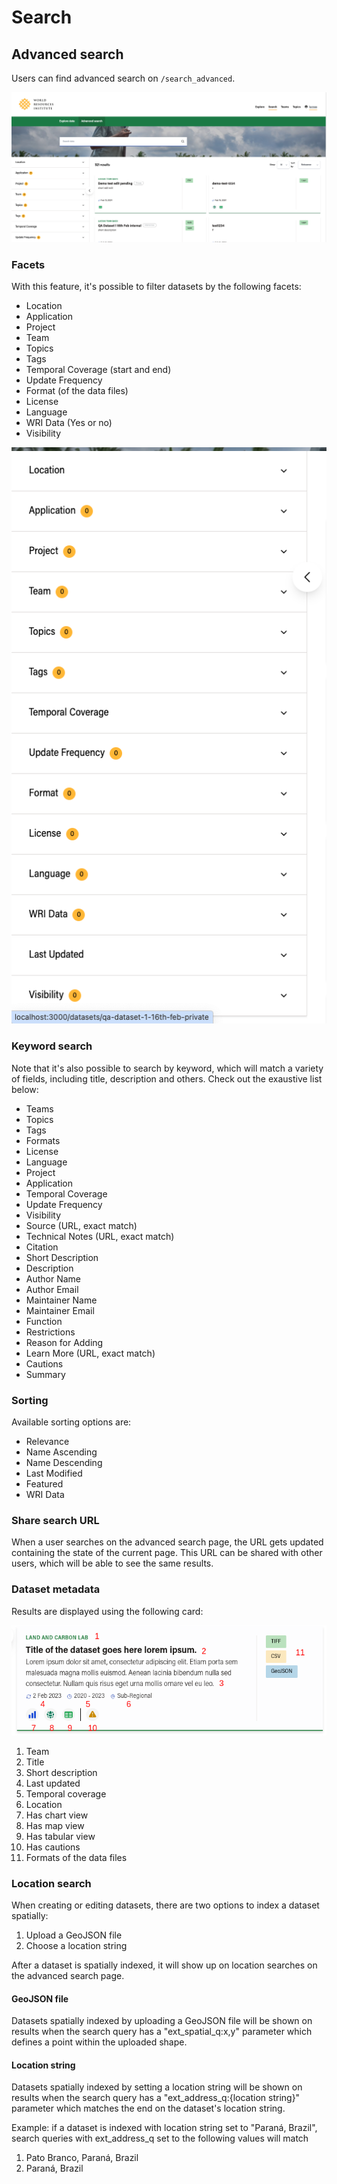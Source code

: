 # Search

## Advanced search

Users can find advanced search on `/search_advanced`.

![Advanced search page](./advanced_search.png)

### Facets

With this feature, it's possible to filter datasets by the following facets:

- Location
- Application
- Project
- Team
- Topics
- Tags
- Temporal Coverage (start and end)
- Update Frequency
- Format (of the data files)
- License
- Language
- WRI Data (Yes or no)
- Visibility

![Facets](./facets.png)

### Keyword search

Note that it's also possible to search by keyword, which will match a variety of fields, including title, description and others. Check out the exaustive list below:

- Teams
- Topics
- Tags
- Formats
- License
- Language
- Project
- Application
- Temporal Coverage
- Update Frequency
- Visibility
- Source (URL, exact match)
- Technical Notes (URL, exact match)
- Citation
- Short Description
- Description
- Author Name
- Author Email
- Maintainer Name
- Maintainer Email
- Function
- Restrictions
- Reason for Adding
- Learn More (URL, exact match)
- Cautions
- Summary

### Sorting

Available sorting options are:

- Relevance
- Name Ascending
- Name Descending
- Last Modified
- Featured
- WRI Data

### Share search URL

When a user searches on the advanced search page, the URL gets updated containing the state of the current page. This URL can be shared with other users, which will be able to see the same results.

### Dataset metadata

Results are displayed using the following card:

![Dataset Card](./car.png)

1. Team
2. Title
3. Short description
4. Last updated
5. Temporal coverage
6. Location
7. Has chart view
8. Has map view
9. Has tabular view
10. Has cautions
11. Formats of the data files

### Location search

When creating or editing datasets, there are two options to index a dataset spatially:

1. Upload a GeoJSON file
2. Choose a location string

After a dataset is spatially indexed, it will show up on location searches on the advanced search page.

#### GeoJSON file

Datasets spatially indexed by uploading a GeoJSON file will be shown on results when the search query has a "ext_spatial_q:x,y" parameter which defines a point within the uploaded shape.

#### Location string

Datasets spatially indexed by setting a location string will be shown on results when the search query has a "ext_address_q:{location string}" parameter which matches the end on the dataset's location string.

Example: if a dataset is indexed with location string set to "Paraná, Brazil", search queries with ext_address_q set to the following values will match

1. Pato Branco, Paraná, Brazil
2. Paraná, Brazil
